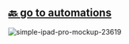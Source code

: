 ## [🔙 go to automations](https://github.com/LRvdLinden/automations_dd_addon)

![simple-ipad-pro-mockup-23619](https://user-images.githubusercontent.com/77990847/118345523-58a47880-b535-11eb-8bf4-851d3eacbed3.png)
